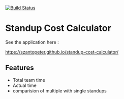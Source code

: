 [![Build Status](https://travis-ci.org/szantopeter/standup-cost-calculator.svg?branch=master)](https://travis-ci.org/szantopeter/standup-cost-calculator)

# Standup Cost Calculator
See the application here :

https://szantopeter.github.io/standup-cost-calculator/

## Features

- Total team time
- Actual time
- comparision of multiple with single standups